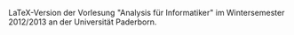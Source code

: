 LaTeX-Version der Vorlesung "Analysis für Informatiker"
im Wintersemester 2012/2013 an der Universität 
Paderborn.
